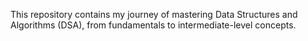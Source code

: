 This repository contains my journey of mastering Data Structures and Algorithms (DSA), from fundamentals to intermediate-level concepts.
